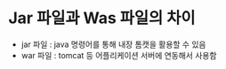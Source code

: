 # Jar 파일과 Was 파일의 차이

- jar 파일 : java 명령어를 통해 내장 톰캣을 활용할 수 있음
- war 파일 : tomcat 등 어플리케이션 서버에 연동해서 사용함

